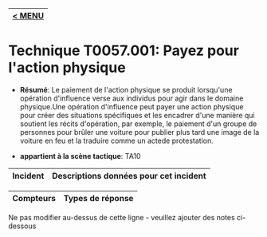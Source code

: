 |[< MENU](../../README.md)|
|---|
# Technique T0057.001: Payez pour l'action physique

* **Résumé**: Le paiement de l'action physique se produit lorsqu'une opération d'influence verse aux individus pour agir dans le domaine physique.Une opération d'influence peut payer une action physique pour créer des situations spécifiques et les encadrer d'une manière qui soutient les récits d'opération, par exemple, le paiement d'un groupe de personnes pour brûler une voiture pour publier plus tard une image de la voiture en feu et la traduire comme un actede protestation.

* **appartient à la scène tactique**: TA10


|Incident |Descriptions données pour cet incident |
|-------- |-------------------- |



|Compteurs |Types de réponse |
|-------- |-------------- |


Ne pas modifier au-dessus de cette ligne - veuillez ajouter des notes ci-dessous